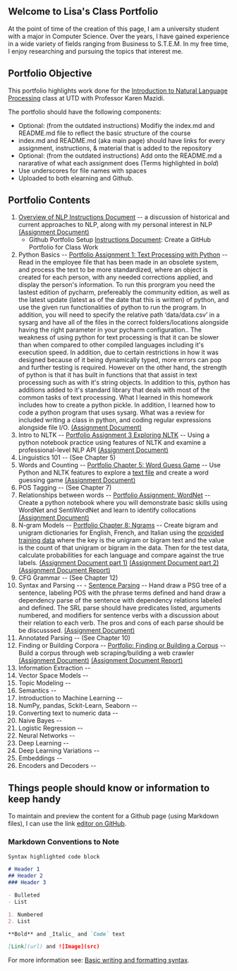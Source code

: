 
## Welcome to Lisa's Class Portfolio

At the point of time of the creation of this page, I am a university student with a major in Computer Science. Over the years, I have gained experience in a wide variety of fields ranging from Business to S.T.E.M. In my free time, I enjoy researching and pursuing the topics that interest me. 

## Portfolio Objective

This portfolio highlights work done for the [Introduction to Natural Language Processing](https://github.com/kjmazidi/NLP/blob/gh-pages/index.md) class at UTD with Professor Karen Mazidi. 

The portfolio should have the following components: 
- Optional: (from the outdated instructions) Modifiy the index.md and README.md file to reflect the basic structure of the course
- index.md and README.md (aka main page) should have links for every assignment, instructions, & material that is added to the repository
- Optional: (from the outdated instructions) Add onto the README.md a nararative of what each assignment does (Terms highlighted in *bold*) 
- Use underscores for file names with spaces
- Uploaded to both elearning and Github.

## Portfolio Contents

1. [Overview of NLP Instructions Document](https://github.com/LisaBChen/CS_4395_Portfolio/blob/main/4395_port_hw1.pdf) -- a discussion of historical and current approaches to NLP, along with my personal interest in NLP [(Assignment Document)](https://github.com/LisaBChen/CS_4395_Portfolio/blob/main/Overview_of_NLP.pdf)
    - Github Portfolio Setup [Instructions Document](https://github.com/LisaBChen/CS_4395_Portfolio/blob/main/4395_github_req.pdf): Create a GitHub Portfolio for Class Work 
2. Python Basics -- [Portfolio Assignment 1: Text Processing with Python](https://github.com/LisaBChen/CS_4395_Portfolio/blob/main/Portfolio_Component_1.pdf) -- Read in the employee file that has been made in an obsolete system, and process the text to be more standardized, where an object is created for each person, with any needed corrections applied, and display the person's information. To run this prorgram you need the lastest edition of pycharm, prefereably the community edition, as well as the latest update (latest as of the date that this is written) of python, and use the given run functionalities of python to run the program. In addition, you will need to specify the relative path ‘data/data.csv’ in a sysarg and have all of the files in the correct folders/locations alongside having the right parameter in your pycharm configuration.. The weakness of using python for text processing is that it can be slower than when compared to other compiled languages including it's execution speed. In addition, due to certain restrictions in how it was designed because of it being dynamically typed, more errors can pop and further testing is required. However on the other hand, the strength of python is that it has built in functions that that assist in text processing such as with it's string objects. In addition to this, python has additions added to it's standard library that deals with most of the common tasks of text processing. What I learned in this homework includes how to create a python pickle. In addition, I learned how to code a python program that uses sysarg. What was a review for included writing a class in python, and coding regular expressions alongside file I/O. [(Assignment Document)](https://github.com/LisaBChen/CS_4395_Portfolio/blob/main/Homework1.py) 
3. Intro to NLTK -- [Portfolio Assignment 3 Exploring NLTK](https://github.com/LisaBChen/CS_4395_Portfolio/blob/main/Portfolio_Assignment_3_Exploring%20NLTK.pdf) -- Using a python notebook practice using features of NLTK and examine a professional-level NLP API [(Assignment Document)](https://github.com/LisaBChen/CS_4395_Portfolio/blob/main/Portfolio_Assignment_3_Exploring_NLTK_Homework.pdf)
4. Linguistics 101 -- (See Chapter 5)
5. Words and Counting -- [Portfolio Chapter 5: Word Guess Game](https://github.com/LisaBChen/CS_4395_Portfolio/blob/main/Portfolio_Chapter_5.pdf) -- Use Python and NLTK features to explore a [text file](https://github.com/LisaBChen/CS_4395_Portfolio/blob/main/anat19.txt) and create a word guessing game [(Assignment Document)](https://github.com/LisaBChen/CS_4395_Portfolio/blob/main/4395_HW5.py)
6. POS Tagging -- (See Chapter 7)
7. Relationships between words -- [Portfolio Assignment: WordNet](https://github.com/LisaBChen/CS_4395_Portfolio/blob/main/Portfolio_Ch7_WordNet.pdf) -- Create a python notebook where you will demonstrate basic skills using WordNet and SentiWordNet and learn to identify collocations [(Assignment Document)](https://github.com/LisaBChen/CS_4395_Portfolio/blob/main/4395_HW7.pdf)
8. N-gram Models -- [Portfolio Chapter 8: Ngrams](https://github.com/LisaBChen/CS_4395_Portfolio/blob/main/Portfolio_Ch8_N-grams.pdf) -- Create bigram and unigram dictionaries for English, French, and Italian using the [provided training data](https://github.com/LisaBChen/CS_4395_Portfolio/blob/main/ngram_files.zip) where the key is the unigram or bigram text and the value is the count of that unigram or bigram in the data. Then for the test data, calculate probabilities for each language and compare against the true labels.  [(Assignment Document part 1)](https://github.com/LisaBChen/CS_4395_Portfolio/blob/main/HW8_Part1.py) [(Assignment Document part 2)](https://github.com/LisaBChen/CS_4395_Portfolio/blob/main/HW8_Part2.py) [(Assignment Document Report)](https://github.com/LisaBChen/CS_4395_Portfolio/blob/main/HW8_Narrative.docx)
9. CFG Grammar -- (See Chapter 12)
10. Syntax and Parsing -- - [Sentence Parsing](https://github.com/LisaBChen/CS_4395_Portfolio/blob/main/Ch10_Sentence_Parsing.pdf) -- Hand draw a PSG tree of a sentence, labeling POS with the phrase terms defined and hand draw a dependency parse of the sentence with dependency relations labeled and defined. The SRL parse should have predicates listed, arguments numbered, and modifiers for sentence verbs with a discussion about their relation to each verb. The pros and cons of each parse should be be discusssed. [(Assignment Document)]() 
11. Annotated Parsing -- (See Chapter 10)
12. Finding or Building Corpora -- [Portfolio: Finding or Building a Corpus](https://github.com/LisaBChen/CS_4395_Portfolio/blob/main/Portfolio%20Chapter%2012%20-%20Web%20Crawler.pdf) -- Build a corpus through web scraping/building a web crawler [(Assignment Document)]() [(Assignment Document Report)]()
13. Information Extraction --
14. Vector Space Models --
15. Topic Modeling --
16. Semantics --
17. Introduction to Machine Learning --
18. NumPy, pandas, Sckit-Learn, Seaborn --
19. Converting text to numeric data --
20. Naive Bayes --
21. Logistic Regression --
22. Neural Networks --
23. Deep Learning --
24. Deep Learning Variations --
25. Embeddings --
26. Encoders and Decoders --

## Things people should know or information to keep handy

To maintain and preview the content for a Github page (using Markdown files), I can use the link [editor on GitHub](https://github.com/LisaBChen/CS-4395-Portfolio/edit/gh-pages/docs/index.md). 

### Markdown Conventions to Note

```markdown
Syntax highlighted code block

# Header 1
## Header 2
### Header 3

- Bulleted
- List

1. Numbered
2. List

**Bold** and _Italic_ and `Code` text

[Link](url) and ![Image](src)
```

For more information see: [Basic writing and formatting syntax](https://docs.github.com/en/github/writing-on-github/getting-started-with-writing-and-formatting-on-github/basic-writing-and-formatting-syntax).

